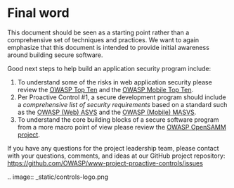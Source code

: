 # Final word

This document should be seen as a starting point rather than a comprehensive set of techniques and practices. We want to again emphasize that this document is intended to provide initial awareness around building secure software.

Good next steps to help build an application security program include:

1. To understand some of the risks in web application security please review the [OWASP Top Ten](https://www.owasp.org/index.php/Category:OWASP_Top_Ten_Project) and the [OWASP Mobile Top Ten](https://www.owasp.org/index.php/OWASP_Mobile_Security_Project#tab=Top_10_Mobile_Risks).
2. Per Proactive Control #1, a secure development program should include a *comprehensive list of security requirements* based on a standard such as the [OWASP (Web) ASVS](https://www.owasp.org/index.php/Category:OWASP_Application_Security_Verification_Standard_Project) and the [OWASP (Mobile) MASVS](https://github.com/OWASP/owasp-masvs).
3. To understand the core building blocks of a secure software program from a more macro point of view please review the [OWASP OpenSAMM project](https://www.owasp.org/index.php/OWASP_SAMM_Project).


If you have any questions for the project leadership team, please contact with your questions, comments, and ideas at our GitHub project repository: https://github.com/OWASP/www-project-proactive-controls/issues

.. image:: _static/controls-logo.png
